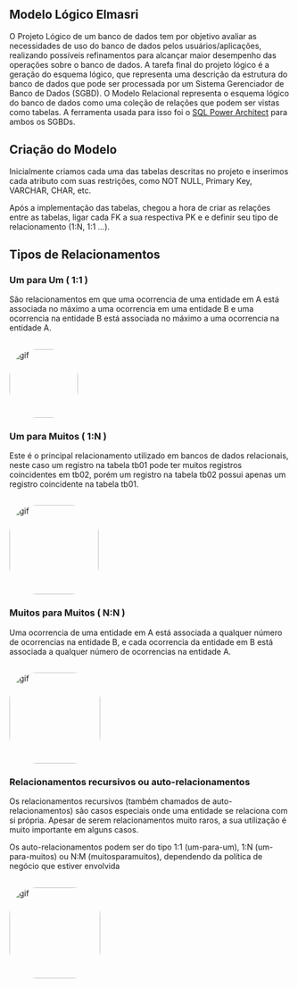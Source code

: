 ## Modelo Lógico Elmasri

O Projeto Lógico de um banco de dados tem por objetivo avaliar as necessidades de uso do banco de dados pelos usuários/aplicações, realizando possíveis refinamentos para alcançar maior desempenho das operações sobre o banco de dados. A tarefa final do projeto lógico é a geração do esquema lógico, que representa uma descrição da estrutura do banco de dados que pode ser processada por um Sistema Gerenciador de Banco de Dados (SGBD). O Modelo Relacional representa o esquema lógico do banco de dados como uma coleção de relações que podem ser vistas como tabelas.
A ferramenta usada para isso foi o [SQL Power Architect](http://www.bestofbi.com/page/architect_download_os) para ambos os SGBDs.

## Criação do Modelo
Inicialmente criamos cada uma das tabelas descritas no projeto e inserimos cada atributo com suas restrições, como NOT NULL, Primary Key, VARCHAR, CHAR, etc.

Após a implementação das tabelas, chegou a hora de criar as relações entre as tabelas, ligar cada FK a sua respectiva PK e e definir seu tipo de relacionamento (1:N, 1:1 ...).
## Tipos de Relacionamentos
### Um para Um ( 1:1 )
São relacionamentos em que uma ocorrencia de uma entidade em A está associada no máximo a uma ocorrencia em uma entidade B e uma ocorrencia na entidade B está associada no máximo a uma ocorrencia na entidade A.
##
<img align="center" alt="gif" height="123" style="border-radius:50px;" src="http://www.cadcobol.com.br/db2_novo_tipos_relacionamentos_1_1.jpg">

### Um para Muitos ( 1:N )
Este é o principal relacionamento utilizado em bancos de dados relacionais, neste caso um registro na tabela tb01 pode ter muitos registros coincidentes em tb02, porém um registro na tabela tb02 possui apenas um registro coincidente na tabela tb01.
##
<img align="center" alt="gif" height="160" style="border-radius:50px;" src="http://www.cadcobol.com.br/db2_novo_tipos_relacionamentos_1_m.jpg">

### Muitos para Muitos ( N:N )
Uma ocorrencia de uma entidade em A está associada a qualquer número de ocorrencias na entidade B, e cada ocorrencia da entidade em B está associada a qualquer número de ocorrencias na entidade A.
##
<img align="center" alt="gif" height="163" style="border-radius:50px;" src="http://www.cadcobol.com.br/db2_novo_tipos_relacionamentos_m_m.jpg">

### Relacionamentos recursivos ou auto-relacionamentos
Os relacionamentos recursivos (também chamados de auto-relacionamentos) são casos especiais onde uma entidade se relaciona com si própria.
Apesar de serem relacionamentos muito raros, a sua utilização é muito importante em alguns casos.

Os auto-relacionamentos podem ser do tipo 1:1 (um-para-um), 1:N (um-para-muitos) ou N:M (muitosparamuitos), dependendo da política de negócio que estiver envolvida
##
<img align="center" alt="gif" height="163" style="border-radius:50px;" src="http://www.cadcobol.com.br/db2_novo_tipos_relacionamentos_auto.jpg">
